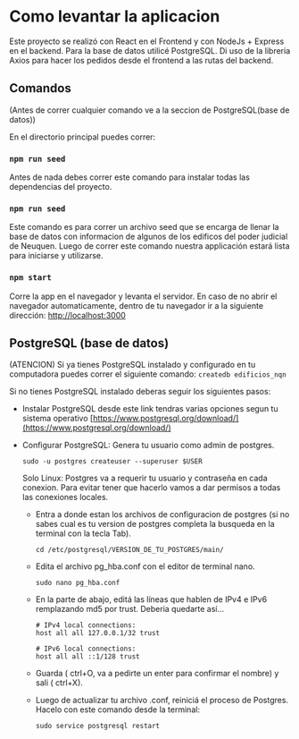 # Como levantar la aplicacion

Este proyecto se realizó con React en el Frontend y con NodeJs + Express en el backend. Para la base de datos utilicé PostgreSQL.
Di uso de la libreria Axios para hacer los pedidos desde el frontend a las rutas del backend.

## Comandos

(Antes de correr cualquier comando ve a la seccion de PostgreSQL(base de datos))

En el directorio principal puedes correr:

### `npm run seed`

Antes de nada debes correr este comando para instalar todas las dependencias del proyecto.

### `npm run seed`

Este comando es para correr un archivo seed que se encarga de llenar la base de datos con informacion de algunos de los edificos del poder judicial de Neuquen.
Luego de correr este comando nuestra applicación estará lista para iniciarse y utilizarse.

### `npm start`

Corre la app en el navegador y levanta el servidor.
En caso de no abrir el navegador automaticamente, dentro de tu navegador ir a la siguiente dirección: [http://localhost:3000](http://localhost:3000)

## PostgreSQL (base de datos)

(ATENCION) Si ya tienes PostgreSQL instalado y configurado en tu computadora puedes correr el siguiente comando: `createdb edificios_nqn`

Si no tienes PostgreSQL instalado deberas seguir los siguientes pasos:

- Instalar PostgreSQL desde este link tendras varias opciones segun tu sistema operativo [https://www.postgresql.org/download/](https://www.postgresql.org/download/)
- Configurar PostgreSQL:
  Genera tu usuario como admin de postgres.

  ```
  sudo -u postgres createuser --superuser $USER
  ```

  Solo Linux:
  Postgres va a requerir tu usuario y contraseña en cada conexion. Para evitar tener que hacerlo vamos a dar permisos a todas las conexiones locales.

  - Entra a donde estan los archivos de configuracion de postgres (si no sabes cual es tu version de postgres completa la busqueda en la terminal con la tecla Tab).
    ```
    cd /etc/postgresql/VERSION_DE_TU_POSTGRES/main/
    ```
  - Edita el archivo pg_hba.conf con el editor de terminal nano.
    ```
    sudo nano pg_hba.conf
    ```
  - En la parte de abajo, editá las líneas que hablen de IPv4 e IPv6 remplazando md5 por trust. Deberia quedarte así…

    ```
    # IPv4 local connections:
    host all all 127.0.0.1/32 trust

    # IPv6 local connections:
    host all all ::1/128 trust
    ```

  - Guarda ( ctrl+O, va a pedirte un enter para confirmar el nombre) y sali ( ctrl+X).
  - Luego de actualizar tu archivo .conf, reiniciá el proceso de Postgres. Hacelo con este comando desde la terminal:
    ```
    sudo service postgresql restart
    ```
